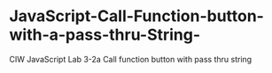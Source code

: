 # JavaScript-Call-Function-button-with-a-pass-thru-String-
CIW JavaScript Lab 3-2a Call function button with pass thru string 
